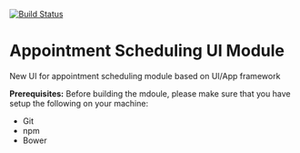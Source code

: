 [![Build Status](https://travis-ci.org/openmrs/openmrs-module-appointmentschedulingui.svg?branch=master)](https://travis-ci.org/openmrs/openmrs-module-appointmentschedulingui)

Appointment Scheduling UI Module
=================================

New UI for appointment scheduling module based on UI/App framework

**Prerequisites:** Before building the mdoule, please make sure that you have setup the following on your machine:  
* Git
* npm
* Bower

